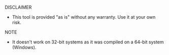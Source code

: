 
DISCLAIMER
- This tool is provided "as is" without any warranty. Use it at your own risk.

NOTE
- It doesn't work on 32-bit systems as it was compiled on a 64-bit system (Windows).
